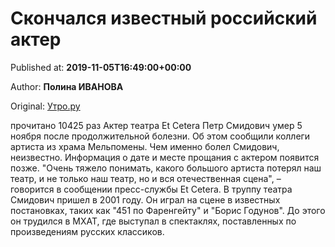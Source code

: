 
# Скончался известный российский актер

Published at: **2019-11-05T16:49:00+00:00**

Author: **Полина ИВАНОВА**

Original: [Утро.ру](https://utro.ru/showbiz/2019/11/05/1423368.shtml)

прочитано 10425 раз
Актер театра Et Cetera Петр Смидович умер 5 ноября после продолжительной болезни. Об этом сообщили коллеги артиста из храма Мельпомены.
Чем именно болел Смидович, неизвестно. Информация о дате и месте прощания с актером появится позже.
"Очень тяжело понимать, какого большого артиста потерял наш театр, и не только наш театр, но и вся отечественная сцена", – говорится в сообщении пресс-службы Et Cetera.
В труппу театра Смидович пришел в 2001 году. Он играл на сцене в известных постановках, таких как "451 по Фаренгейту" и "Борис Годунов". До этого он трудился в МХАТ, где выступал в спектаклях, поставленных по произведениям русских классиков.
